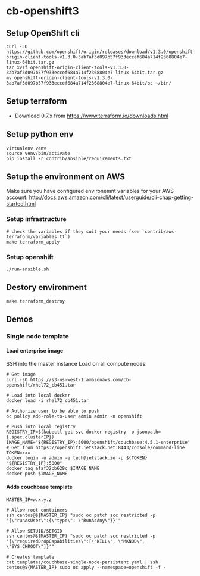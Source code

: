 # cb-openshift3

## Setup OpenShift cli

```
curl -LO https://github.com/openshift/origin/releases/download/v1.3.0/openshift-origin-client-tools-v1.3.0-3ab7af3d097b57f933eccef684a714f2368804e7-linux-64bit.tar.gz
tar xvzf openshift-origin-client-tools-v1.3.0-3ab7af3d097b57f933eccef684a714f2368804e7-linux-64bit.tar.gz
mv openshift-origin-client-tools-v1.3.0-3ab7af3d097b57f933eccef684a714f2368804e7-linux-64bit/oc ~/bin/
```

## Setup terraform

- Download 0.7.x from https://www.terraform.io/downloads.html

## Setup python env

```
virtualenv venv
source venv/bin/activate
pip install -r contrib/ansible/requirements.txt
```

## Setup the environment on AWS

Make sure you have configured environemnt variables for your AWS account: http://docs.aws.amazon.com/cli/latest/userguide/cli-chap-getting-started.html

### Setup infrastructure

```
# check the variables if they suit your needs (see `contrib/aws-terraform/variables.tf`)
make terraform_apply
```

### Setup openshift

```
./run-ansible.sh

```

## Destory environment

```
make terraform_destroy
```

## Demos

### Single node template

#### Load enterprise image

SSH into the master instance
Load on all compute nodes:

```
# Get image
curl -sO https://s3-us-west-1.amazonaws.com/cb-openshift/rhel72_cb451.tar

# Load into local docker
docker load -i rhel72_cb451.tar

# Authorize user to be able to push
oc policy add-role-to-user admin admin -n openshift

# Push into local registry
REGISTRY_IP=$(kubectl get svc docker-registry -o jsonpath={.spec.clusterIP})
IMAGE_NAME="${REGISTRY_IP}:5000/openshift/couchbase:4.5.1-enterprise"
# Get from https://openshift.jetstack.net:8443/console/command-line
TOKEN=xxx
docker login -u admin -e tech@jetstack.io -p ${TOKEN} "${REGISTRY_IP}:5000"
docker tag afaf32cb629c $IMAGE_NAME
docker push $IMAGE_NAME
```

#### Adds couchbase template

```
MASTER_IP=w.x.y.z

# Allow root containers
ssh centos@${MASTER_IP} "sudo oc patch scc restricted -p '{\"runAsUser\":{\"type\": \"RunAsAny\"}}'"

# Allow SETUID/SETGID
ssh centos@${MASTER_IP} "sudo oc patch scc restricted -p '{\"requiredDropCapabilities\":[\"KILL\", \"MKNOD\", \"SYS_CHROOT\"]}'"

# Creates template
cat templates/couchbase-single-node-persistent.yaml | ssh centos@${MASTER_IP} sudo oc apply --namespace=openshift -f -
```
